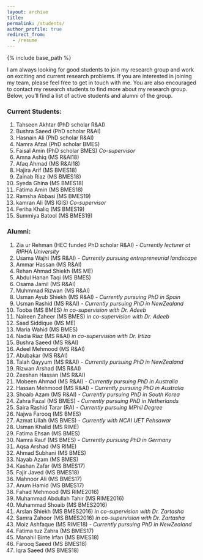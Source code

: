 ```yaml
---  
layout: archive  
title:   
permalink: /students/  
author_profile: true  
redirect_from:  
  - /resume  
---  
```


{% include base_path %}  

I am always looking for good students to join my research group and work on exciting and current research problems. If you are interested in joining my team, please feel free to get in touch with me. You are also encouraged to contact my research students to find more about my research group. Below, you’ll find a list of active students and alumni of the group.

### Current Students:
1. Tahseen Akhtar (PhD scholar R&AI)
1. Bushra Saeed (PhD scholar R&AI)
1. Hasnain Ali (PhD scholar R&AI)
1. Namra Afzal (PhD scholar BMES)
1. Faisal Amin (PhD scholar BMES)  *Co-supervisor*
1. Amna Ashiq (MS R&AI18)
1. Afaq Ahmad (MS R&AI18)
1. Hajira Arif (MS BMES18)
1. Zainab Riaz (MS BMES18)
1. Syeda Ghina (MS BMES18)
1. Fatima Amin (MS BMES18)
1. Ramsha Abbasi (MS BMES19)
1. kamran Ali (MS IGIS)  *Co-supervisor*
1. Feriha Khaliq (MS BMES19)
1. Summiya Batool (MS BMES19)

### Alumni:
1. Zia ur Rehman (HEC funded PhD scholar R&AI) - *Currently lecturer at RIPHA University*
1. Usama Wajhi (MS R&AI) - *Currently pursuing entrepreneurial landscape*
1. Ammar Hassan (MS R&AI)
1. Rehan Ahmad Shiekh (MS ME)
1. Abdul Hanan Taqi (MS BMES)
1. Osama Jamil (MS R&AI)
1. Muhmmad Rizwan (MS R&AI)
1. Usman Ayub Shiekh (MS R&AI) - *Currently pursuing PhD in Spain*
1. Usman Rashid (MS R&AI) - *Currently pursuing PhD in NewZealand*
1. Tooba (MS BMES) *in co-supervision with Dr. Adeeb*
1. Naireen Zaheer (MS BMES) *in co-supervision with Dr. Adeeb*
1. Saad Siddique (MS ME)
1. Maria Wahid (MS BMES)
1. Nadia Riaz (MS R&AI) *in co-supervision with Dr. Irtiza*
1. Bushra Saeed (MS R&AI)
1. Adeel Mehmood (MS R&AI)
1. Abubakar (MS R&AI)
1. Talah Qayyum (MS R&AI) - *Currently pursuing PhD in NewZealand*
1. Rizwan Arshad (MS R&AI)
1. Zeeshan Hassan (MS R&AI)  
1. Mobeen Ahmad (MS R&AI) - *Currently pursuing PhD in Australia*
1. Hassan Mehmood (MS R&AI) - *Currently pursuing PhD in Australia*
1. Shoaib Azam (MS R&AI) - *Currently pursuing PhD in South Korea*
1. Zahra Fazal (MS BMES) - *Currently pursuing PhD in Netherlands*
1. Saira Rashid Tarar (RA) - *Currently pursuing MPhil Degree*
1. Najwa Farooq (MS BMES)
1. Azmat Ullah (MS BMES) - *Currently  with NCAI UET Pehsawar*
1. Usman Khalid (MS RIME)
1. Fatima Ehsan (MS BMES)
1. Namra Rauf (MS BMES) - *Currently pursuing PhD in Germany*
1. Aqsa Arshad (MS RIME)
1. Ahmad Subhani (MS BMES)
1. Nayab Azam (MS BMES)
1. Kashan Zafar (MS BMES17)
1. Fajir Javed (MS BMES18)
1. Mahnoor Ali (MS BMES17)
1. Anum Hamid (MS BMES17)
1. Fahad Mehmood (MS RIME2016)
1. Muhammad Abdullah Tahir (MS RIME2016)
1. Muhammad Shoaib (MS BMES2016)
1. Arslan Shiekh (MS BMES2016) *in co-supervision with Dr. Zartasha*
1. Samra Zahoor (MS BMES2016) *in co-supervision with Dr. Zartasha*
1. Moiz Ashfaque (MS RIME18) - *Currently pursuing PhD in NewZealand*
1. Fatima tuz Zahra (MS BMES17)
1. Manahil Binte Irfan (MS BMES18)
1. Farooq Saeed (MS BMES18)
1. Iqra Saeed (MS BMES18)
